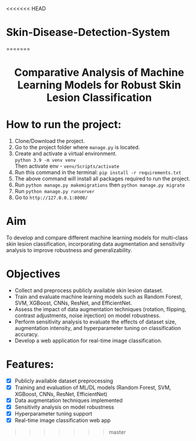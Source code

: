 <<<<<<< HEAD
# Skin-Disease-Detection-System
=======

<center>  
<h1>Comparative Analysis of Machine Learning Models for Robust Skin Lesion Classification</h1>  
</center>  

# How to run the project:
1. Clone/Download the project.  
2. Go to the project folder where `manage.py` is located.  
3. Create and activate a virtual environment.  
   ```python 3.9 -m venv venv``` <br>
	Then activate env - ```venv/Scripts/activate```
5. Run this command in the terminal: `pip install -r requirements.txt`  
6. The above command will install all packages required to run the project.  
7. Run `python manage.py makemigrations` then `python manage.py migrate`  
8. Run `python manage.py runserver`  
9. Go to `http://127.0.0.1:8000/`  

# Aim  
To develop and compare different machine learning models for multi-class skin lesion classification, incorporating data augmentation and sensitivity analysis to improve robustness and generalizability.

# Objectives  
- Collect and preprocess publicly available skin lesion dataset.  
- Train and evaluate machine learning models such as Random Forest, SVM, XGBoost, CNNs, ResNet, and EfficientNet.  
- Assess the impact of data augmentation techniques (rotation, flipping, contrast adjustments, noise injection) on model robustness.  
- Perform sensitivity analysis to evaluate the effects of dataset size, augmentation intensity, and hyperparameter tuning on classification accuracy.  
- Develop a web application for real-time image classification.  

# Features:
- [x] Publicly available dataset preprocessing  
- [x] Training and evaluation of ML/DL models (Random Forest, SVM, XGBoost, CNNs, ResNet, EfficientNet)  
- [x] Data augmentation techniques implemented  
- [x] Sensitivity analysis on model robustness  
- [x] Hyperparameter tuning support  
- [x] Real-time image classification web app  
>>>>>>> master
